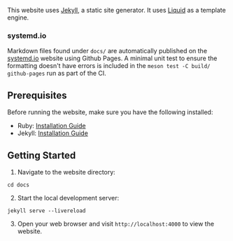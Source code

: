 This website uses [Jekyll](https://jekyllrb.com/), a static site generator.
It uses [Liquid](https://shopify.github.io/liquid/basics/introduction/) as a template engine.

### systemd.io

Markdown files found under `docs/` are automatically published on the
[systemd.io](https://systemd.io) website using Github Pages. A minimal unit test
to ensure the formatting doesn't have errors is included in the
`meson test -C build/ github-pages` run as part of the CI.

## Prerequisites

Before running the website, make sure you have the following installed:

- Ruby: [Installation Guide](https://www.ruby-lang.org/en/documentation/installation/)
- Jekyll: [Installation Guide](https://jekyllrb.com/docs/installation/)

## Getting Started

1. Navigate to the website directory:

```
cd docs
```

2. Start the local development server:

```
jekyll serve --livereload
```

3. Open your web browser and visit `http://localhost:4000` to view the website.
